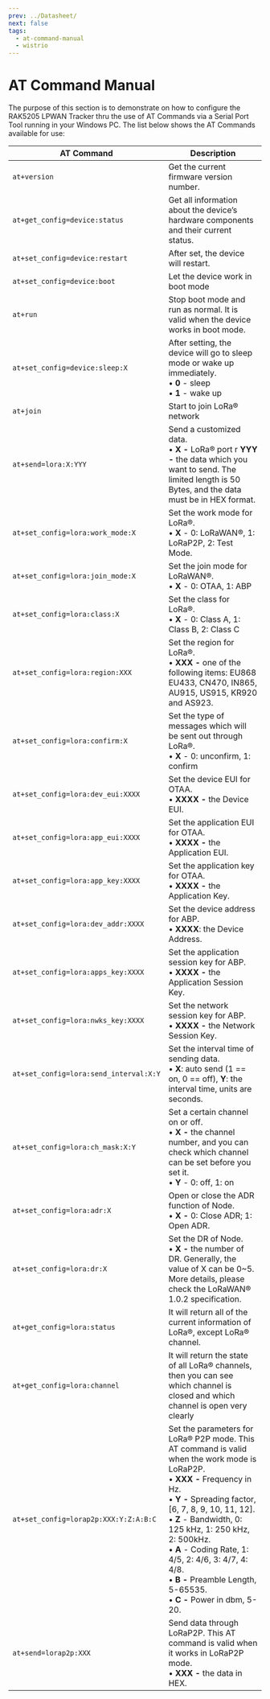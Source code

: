 ```yaml
---
prev: ../Datasheet/
next: false
tags:
  - at-command-manual
  - wistrio
---
```

# AT Command Manual

The purpose of this section is to demonstrate on how to configure the RAK5205 LPWAN Tracker thru the use of AT Commands via a Serial Port Tool running in your Windows PC. The list below shows the AT Commands available for use:

| **AT Command**                         | **Description**                                                                                                                                                                                                                                                                                                                                                                              |
| -------------------------------------- | -------------------------------------------------------------------------------------------------------------------------------------------------------------------------------------------------------------------------------------------------------------------------------------------------------------------------------------------------------------------------------------------- |
| `at+version`                           | Get the current firmware version number.                                                                                                                                                                                                                                                                                                                                                     |
| `at+get_config=device:status`          | Get all information about the device’s hardware components and their current status.                                                                                                                                                                                                                                                                                                         |
| `at+set_config=device:restart`         | After set, the device will restart.                                                                                                                                                                                                                                                                                                                                                          |
| `at+set_config=device:boot`            | Let the device work in boot mode                                                                                                                                                                                                                                                                                                                                                             |
| `at+run`                               | Stop boot mode and run as normal. It is valid when the device works in boot mode.                                                                                                                                                                                                                                                                                                            |
| `at+set_config=device:sleep:X`         | After setting, the device will go to sleep mode or wake up immediately. <br>• **0** - sleep <br>• **1** - wake up                                                                                                                                                                                                                                                                            |
| `at+join`                              | Start to join LoRa® network                                                                                                                                                                                                                                                                                                                                                                  |
| `at+send=lora:X:YYY`                   | Send a customized data. <br>• **X -** LoRa® port r **YYY -** the data which you want to send. The limited length is 50 Bytes, and the data must be in HEX format.                                                                                                                                                                                                                            |
| `at+set_config=lora:work_mode:X`       | Set the work mode for LoRa®. <br>• **X** - 0: LoRaWAN®, 1: LoRaP2P, 2: Test Mode.                                                                                                                                                                                                                                                                                                            |
| `at+set_config=lora:join_mode:X`       | Set the join mode for LoRaWAN®. <br>• **X** - 0: OTAA, 1: ABP                                                                                                                                                                                                                                                                                                                                |
| `at+set_config=lora:class:X`           | Set the class for LoRa®. <br>• **X** - 0: Class A, 1: Class B, 2: Class C                                                                                                                                                                                                                                                                                                                    |
| `at+set_config=lora:region:XXX`        | Set the region for LoRa®. <br>• **XXX -** one of the following items: EU868 EU433, CN470, IN865, AU915, US915, KR920 and AS923.                                                                                                                                                                                                                                                              |
| `at+set_config=lora:confirm:X`         | Set the type of messages which will be sent out through LoRa®. <br>• **X** - 0: unconfirm, 1: confirm                                                                                                                                                                                                                                                                                        |
| `at+set_config=lora:dev_eui:XXXX`      | Set the device EUI for OTAA. <br>• **XXXX -** the Device EUI.                                                                                                                                                                                                                                                                                                                                |
| `at+set_config=lora:app_eui:XXXX`      | Set the application EUI for OTAA. <br>• **XXXX -** the Application EUI.                                                                                                                                                                                                                                                                                                                      |
| `at+set_config=lora:app_key:XXXX`      | Set the application key for OTAA. <br>• **XXXX -** the Application Key.                                                                                                                                                                                                                                                                                                                      |
| `at+set_config=lora:dev_addr:XXXX`     | Set the device address for ABP. <br>• **XXXX**: the Device Address.                                                                                                                                                                                                                                                                                                                          |
| `at+set_config=lora:apps_key:XXXX`     | Set the application session key for ABP. <br>• **XXXX -** the Application Session Key.                                                                                                                                                                                                                                                                                                       |
| `at+set_config=lora:nwks_key:XXXX`     | Set the network session key for ABP. <br>• **XXXX -** the Network Session Key.                                                                                                                                                                                                                                                                                                               |
| `at+set_config=lora:send_interval:X:Y` | Set the interval time of sending data. <br>• **X**: auto send (1 == on, 0 == off), **Y**: the interval time, units are seconds.                                                                                                                                                                                                                                                               |
| `at+set_config=lora:ch_mask:X:Y`       | Set a certain channel on or off. <br>• **X -** the channel number, and you can check which channel can be set before you set it. <br>• **Y** - 0: off, 1: on                                                                                                                                                                                                                                 |
| `at+set_config=lora:adr:X`             | Open or close the ADR function of Node. <br>• **X -** 0: Close ADR; 1: Open ADR.                                                                                                                                                                                                                                                                                                             |
| `at+set_config=lora:dr:X`              | Set the DR of Node. <br>• **X -** the number of DR. Generally, the value of X can be 0~5. More details, please check the LoRaWAN® 1.0.2 specification.                                                                                                                                                                                                                                       |
| `at+get_config=lora:status `           | It will return all of the current information of LoRa®, except LoRa® channel.                                                                                                                                                                                                                                                                                                                |
| `at+get_config=lora:channel`           | It will return the state of all LoRa® channels, then you can see which channel is closed and which channel is open very clearly                                                                                                                                                                                                                                                              |
| `at+set_config=lorap2p:XXX:Y:Z:A:B:C`  | Set the parameters for LoRa® P2P mode. This AT command is valid when the work mode is LoRaP2P. <br>• **XXX -** Frequency in Hz. <br>• **Y -** Spreading factor, \[6, 7, 8, 9, 10, 11, 12\]. <br>• **Z** - Bandwidth, 0: 125 kHz, 1: 250 kHz, 2: 500kHz. <br>• **A** - Coding Rate, 1: 4/5, 2: 4/6, 3: 4/7, 4: 4/8. <br>• **B -** Preamble Length, 5-65535. <br>• **C -** Power in dbm, 5-20. |
| `at+send=lorap2p:XXX`                  | Send data through LoRaP2P. This AT command is valid when it works in LoRaP2P mode. <br>• **XXX -** the data in HEX.                                                                                                                                                                                                                                                                          |